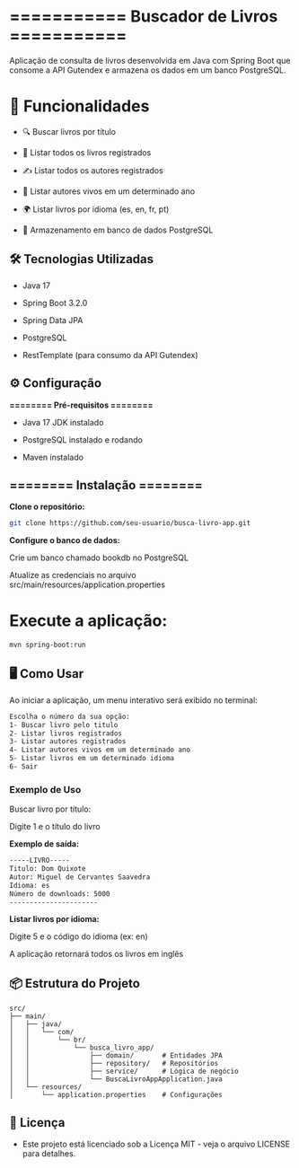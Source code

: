 # =========== Buscador de Livros ===========

Aplicação de consulta de livros desenvolvida em Java com Spring Boot que consome a API Gutendex e armazena os dados em um banco PostgreSQL.

# 🚀 Funcionalidades

- 🔍 Buscar livros por título

- 📖 Listar todos os livros registrados

- ✍️ Listar todos os autores registrados

- 🎂 Listar autores vivos em um determinado ano

- 🌍 Listar livros por idioma (es, en, fr, pt)

- 💾 Armazenamento em banco de dados PostgreSQL

## 🛠️ Tecnologias Utilizadas

- Java 17

- Spring Boot 3.2.0

- Spring Data JPA

- PostgreSQL

- RestTemplate (para consumo da API Gutendex)

## ⚙️ Configuração
**======== Pré-requisitos ========** 
- Java 17 JDK instalado

- PostgreSQL instalado e rodando

- Maven instalado

## ======== Instalação ========

**Clone o repositório:**

```bash
git clone https://github.com/seu-usuario/busca-livro-app.git
```

**Configure o banco de dados:**

Crie um banco chamado bookdb no PostgreSQL

Atualize as credenciais no arquivo src/main/resources/application.properties

# Execute a aplicação:

```bash
mvn spring-boot:run
```

## 🖥️ Como Usar
Ao iniciar a aplicação, um menu interativo será exibido no terminal:

```bash
Escolha o número da sua opção:
1- Buscar livro pelo titulo
2- Listar livros registrados
3- Listar autores registrados
4- Listar autores vivos em um determinado ano
5- Listar livros em um determinado idioma
6- Sair
```

### Exemplo de Uso

Buscar livro por título:

Digite 1 e o título do livro

**Exemplo de saída:**

```bash
-----LIVRO-----
Titulo: Dom Quixote
Autor: Miguel de Cervantes Saavedra
Idioma: es
Número de downloads: 5000
----------------------
```

**Listar livros por idioma:**

Digite 5 e o código do idioma (ex: en)

A aplicação retornará todos os livros em inglês

## 📦 Estrutura do Projeto

```
src/
├── main/
│   ├── java/
│   │   └── com/
│   │       └── br/
│   │           └── busca_livro_app/
│   │               ├── domain/       # Entidades JPA
│   │               ├── repository/   # Repositórios
│   │               ├── service/      # Lógica de negócio
│   │               └── BuscaLivroAppApplication.java
│   └── resources/
│       └── application.properties    # Configurações
```

## 📄 Licença
- Este projeto está licenciado sob a Licença MIT - veja o arquivo LICENSE para detalhes.
